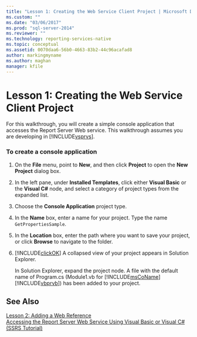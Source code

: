 ```yaml
---
title: "Lesson 1: Creating the Web Service Client Project | Microsoft Docs"
ms.custom: ""
ms.date: "03/06/2017"
ms.prod: "sql-server-2014"
ms.reviewer: ""
ms.technology: reporting-services-native
ms.topic: conceptual
ms.assetid: 0070daa6-56b0-4663-83b2-44c96acafad8
author: markingmyname
ms.author: maghan
manager: kfile
---
```

# Lesson 1: Creating the Web Service Client Project
  For this walkthrough, you will create a simple console application that accesses the Report Server Web service. This walkthrough assumes you are developing in [!INCLUDE[vsprvs](../includes/vsprvs-md.md)].  
  
### To create a console application  
  
1.  On the **File** menu, point to **New**, and then click **Project** to open the **New Project** dialog box.  
  
2.  In the left pane, under **Installed Templates**, click either **Visual Basic** or the **Visual C#** node, and select a category of project types from the expanded list.  
  
3.  Choose the **Console Application** project type.  
  
4.  In the **Name** box, enter a name for your project. Type the name `GetPropertiesSample`.  
  
5.  In the **Location** box, enter the path where you want to save your project, or click **Browse** to navigate to the folder.  
  
6.  [!INCLUDE[clickOK](../includes/clickok-md.md)] A collapsed view of your project appears in Solution Explorer.  
  
     In Solution Explorer, expand the project node. A file with the default name of Program.cs (Module1.vb for [!INCLUDE[msCoName](../includes/msconame-md.md)] [!INCLUDE[vbprvb](../includes/vbprvb-md.md)]) has been added to your project.  
  
## See Also  
 [Lesson 2: Adding a Web Reference](../../2014/tutorials/lesson-2-adding-a-web-reference.md)   
 [Accessing the Report Server Web Service Using Visual Basic or Visual C&#35; &#40;SSRS Tutorial&#41;](../../2014/tutorials/access-report-server-web-service-vb-vcsharp-ssrs-tutorial.md)  
  
  
